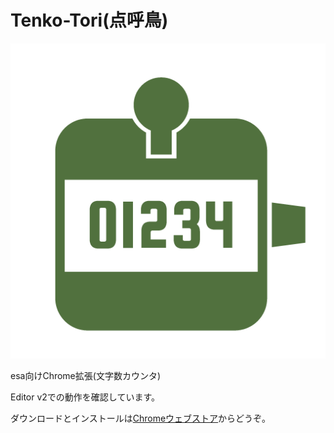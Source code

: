 # Tenko-Tori(点呼鳥)
![logo](logo.png)

esa向けChrome拡張(文字数カウンタ)

Editor v2での動作を確認しています。

ダウンロードとインストールは[Chromeウェブストア](https://chrome.google.com/webstore/detail/tenko-tori/imfclobohmnejnoflbooenagjbekgphh)からどうぞ。
